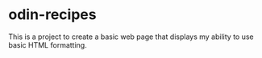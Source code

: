 # odin-recipes

This is a project to create a basic web page that displays 
my ability to use basic HTML formatting.